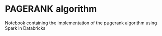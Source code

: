 # PAGERANK algorithm

Notebook containing the implementation of the pagerank algorithm using Spark in Databricks
